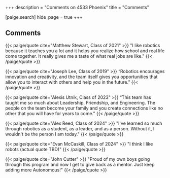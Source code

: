 +++
description = "Comments on 4533 Phoenix"
title = "Comments"

[paige.search]
hide_page = true
+++

## Comments

{{< paige/quote cite="Matthew Stewart, Class of 2021" >}} "I like robotics
because it teaches you a lot and it helps you realize how school and real life
come together. It really gives me a taste of what real jobs are like." {{<
/paige/quote >}}

{{< paige/quote cite="Joseph Lee, Class of 2019" >}} “Robotics encourages
innovation and creativity, and the team itself gives you opportunities that
allow you to interact with others and help you in the future.”
{{< /paige/quote >}}

{{< paige/quote cite="Alexis Utnik, Class of 2023" >}} “This team has taught me so
much about Leadership, Friendship, and Engineering. The people on the team
become your family and you create connections like no other that you will have
for years to come.” {{< /paige/quote >}}

{{< paige/quote cite="Alex Reed, Class of 2024" >}} "I've learned so much through 
robotics as a student, as a leader, and as a person. Without it, I wouldn't be the 
person I am today." {{< /paige/quote >}}

{{< paige/quote cite="Evan McCaskill, Class of 2024" >}} "I think I like robots 
(actual quote TBD)" {{< /paige/quote >}}

{{< paige/quote cite="John Cutter" >}} "Proud of my own boys going through this
program and now I get to give back as a mentor. Just keep adding more Autonomous!" 
{{< /paige/quote >}}
